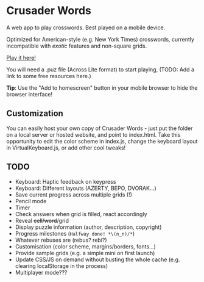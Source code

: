 # Crusader Words
A web app to play crosswords. Best played on a mobile device.

Optimized for American-style (e.g. New York Times) crosswords, currently incompatible with _exotic_ features and non-square grids.

[Play it here!](https://ker0chan.github.io/crusader-words/)

You will need a .puz file (Across Lite format) to start playing, (TODO: Add a link to some free resources here.)

**Tip**: Use the "Add to homescreen" button in your mobile browser to hide the browser interface!

## Customization
You can easily host your own copy of Crusader Words - just put the folder on a local server or hosted website, and point to index.html. Take this opportunity to edit the color scheme in index.js, change the keyboard layout in VirtualKeyboard.js, or add other cool tweaks!

## TODO
* Keyboard: Haptic feedback on keypress
* Keyboard: Different layouts (AZERTY, BEPO, DVORAK...)
* Save current progress across multiple grids (!)
* Pencil mode
* Timer
* Check answers when grid is filled, react accordingly
* Reveal ~~cell/word~~/grid
* Display puzzle information (author, description, copyright)
* Progress milestones (`Halfway done! *\(n_n)/*`)
* Whatever rebuses are (rebus? rebi?)
* Customisation (color scheme, margins/borders, fonts...)
* Provide sample grids (e.g. a simple mini on first launch)
* Update CSS/JS on demand without busting the whole cache (e.g. clearing localStorage in the process)
* Multiplayer mode???
